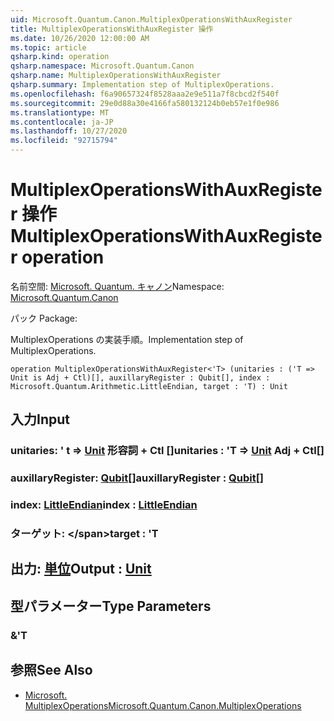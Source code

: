 ```yaml
---
uid: Microsoft.Quantum.Canon.MultiplexOperationsWithAuxRegister
title: MultiplexOperationsWithAuxRegister 操作
ms.date: 10/26/2020 12:00:00 AM
ms.topic: article
qsharp.kind: operation
qsharp.namespace: Microsoft.Quantum.Canon
qsharp.name: MultiplexOperationsWithAuxRegister
qsharp.summary: Implementation step of MultiplexOperations.
ms.openlocfilehash: f6a90657324f8528aaa2e9e511a7f8cbcd2f540f
ms.sourcegitcommit: 29e0d88a30e4166fa580132124b0eb57e1f0e986
ms.translationtype: MT
ms.contentlocale: ja-JP
ms.lasthandoff: 10/27/2020
ms.locfileid: "92715794"
---
```

# <a name="multiplexoperationswithauxregister-operation"></a><span data-ttu-id="57c93-102">MultiplexOperationsWithAuxRegister 操作</span><span class="sxs-lookup"><span data-stu-id="57c93-102">MultiplexOperationsWithAuxRegister operation</span></span>

<span data-ttu-id="57c93-103">名前空間: [Microsoft. Quantum. キャノン](xref:Microsoft.Quantum.Canon)</span><span class="sxs-lookup"><span data-stu-id="57c93-103">Namespace: [Microsoft.Quantum.Canon](xref:Microsoft.Quantum.Canon)</span></span>

<span data-ttu-id="57c93-104">パック [](https://nuget.org/packages/)</span><span class="sxs-lookup"><span data-stu-id="57c93-104">Package: [](https://nuget.org/packages/)</span></span>


<span data-ttu-id="57c93-105">MultiplexOperations の実装手順。</span><span class="sxs-lookup"><span data-stu-id="57c93-105">Implementation step of MultiplexOperations.</span></span>

```qsharp
operation MultiplexOperationsWithAuxRegister<'T> (unitaries : ('T => Unit is Adj + Ctl)[], auxillaryRegister : Qubit[], index : Microsoft.Quantum.Arithmetic.LittleEndian, target : 'T) : Unit
```


## <a name="input"></a><span data-ttu-id="57c93-106">入力</span><span class="sxs-lookup"><span data-stu-id="57c93-106">Input</span></span>

### <a name="unitaries--t--unit-adj--ctl"></a><span data-ttu-id="57c93-107">unitaries: ' t => [Unit](xref:microsoft.quantum.lang-ref.unit) 形容詞 + Ctl []</span><span class="sxs-lookup"><span data-stu-id="57c93-107">unitaries : 'T => [Unit](xref:microsoft.quantum.lang-ref.unit) Adj + Ctl[]</span></span>




### <a name="auxillaryregister--qubit"></a><span data-ttu-id="57c93-108">auxillaryRegister: [Qubit](xref:microsoft.quantum.lang-ref.qubit)[]</span><span class="sxs-lookup"><span data-stu-id="57c93-108">auxillaryRegister : [Qubit](xref:microsoft.quantum.lang-ref.qubit)[]</span></span>




### <a name="index--littleendian"></a><span data-ttu-id="57c93-109">index: [LittleEndian](xref:Microsoft.Quantum.Arithmetic.LittleEndian)</span><span class="sxs-lookup"><span data-stu-id="57c93-109">index : [LittleEndian](xref:Microsoft.Quantum.Arithmetic.LittleEndian)</span></span>




### <a name="target--t"></a><span data-ttu-id="57c93-110">ターゲット: \</span><span class="sxs-lookup"><span data-stu-id="57c93-110">target : 'T</span></span>





## <a name="output--unit"></a><span data-ttu-id="57c93-111">出力: [単位](xref:microsoft.quantum.lang-ref.unit)</span><span class="sxs-lookup"><span data-stu-id="57c93-111">Output : [Unit](xref:microsoft.quantum.lang-ref.unit)</span></span>



## <a name="type-parameters"></a><span data-ttu-id="57c93-112">型パラメーター</span><span class="sxs-lookup"><span data-stu-id="57c93-112">Type Parameters</span></span>

### <a name="t"></a><span data-ttu-id="57c93-113">&</span><span class="sxs-lookup"><span data-stu-id="57c93-113">'T</span></span>



## <a name="see-also"></a><span data-ttu-id="57c93-114">参照</span><span class="sxs-lookup"><span data-stu-id="57c93-114">See Also</span></span>

- [<span data-ttu-id="57c93-115">Microsoft. MultiplexOperations</span><span class="sxs-lookup"><span data-stu-id="57c93-115">Microsoft.Quantum.Canon.MultiplexOperations</span></span>](xref:Microsoft.Quantum.Canon.MultiplexOperations)
